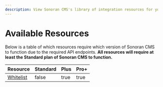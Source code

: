 ```yaml
---
description: View Sonoran CMS's library of integration resources for your community!
---
```


# Available Resources

Below is a table of which resources require which version of Sonoran CMS to function due to the required API endpoints. **All resources will require at least the Standard plan of Sonoran CMS to function.**

<table><thead><tr><th>Resource</th><th data-type="checkbox">Standard</th><th data-type="checkbox">Plus</th><th data-type="checkbox">Pro+</th></tr></thead><tbody><tr><td><a href="../../minecraft-integrations/available-resources/whitelist.md">Whitelist</a></td><td>false</td><td>true</td><td>true</td></tr></tbody></table>
